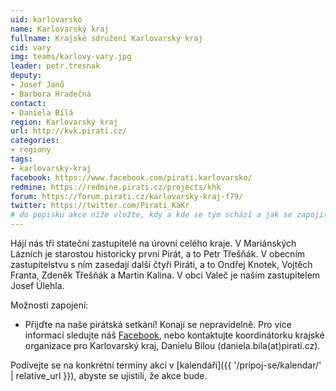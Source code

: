 ```yaml
---
uid: karlovarsko
name: Karlovarský kraj
fullname: Krajské sdružení Karlovarský kraj
cid: vary
img: teams/karlovy-vary.jpg
leader: petr.tresnak
deputy:
- Josef Janů
- Barbora Hradečná
contact:
- Daniela Bílá
region: Karlovarský kraj
url: http://kvk.pirati.cz/
categories:
- regiony
tags:
- karlovarsky-kraj
facebook: https://www.facebook.com/pirati.karlovarsko/
redmine: https://redmine.pirati.cz/projects/khk
forum: https://forum.pirati.cz/karlovarsky-kraj-f79/
twitter: https://twitter.com/Pirati_KaKr
# do popisku akce níže vložte, kdy a kde se tým schází a jak se zapojit
---
```


Hájí nás tři stateční zastupitelé na úrovni celého kraje. V Mariánských Lázních je starostou historicky první Pirát, a to Petr Třešňák. V obecním zastupitelstvu s ním zasedají další čtyři Piráti, a to Ondřej Knotek, Vojtěch Franta, Zdeněk Třešňák a Martin Kalina. V obci Valeč je naším zastupitelem Josef Úlehla.

Možnosti zapojení:

* Přijďte na naše pirátská setkání! Konají se nepravidelně. Pro více informací sledujte náš [Facebook](https://www.facebook.com/pg/pirati.karlovarsko/events/), nebo kontaktujte koordinátorku krajské organizace pro Karlovarský kraj, Danielu Bílou (daniela.bila(аt)pirati.cz).

Podívejte se na konkrétní termíny akcí v [kalendáři]({{ '/pripoj-se/kalendar/' | relative_url }}),
abyste se ujistili, že akce bude.
